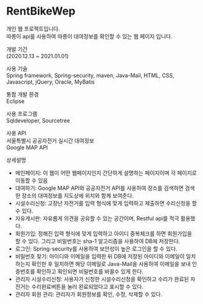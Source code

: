 # RentBikeWep

개인 웹 프로젝트입니다.<br>
따릉이 api를 사용하여 따릉이 대여정보를 확인할 수 있는 웹 페이지 입니다.

개발 기간<br>
(2020.12.13 ~ 2021.01.01)

사용 기술<br>
Spring framework, Spring-security, maven, Java-Mail, HTML, CSS, Javascript, jQuery, Oracle, MyBatis

통합 개발 환경<br>
Eclipse

사용 프로그램<br>
Sqldeveloper, Sourcetree

사용 API<br>
서울특별시 공공자전거 실시간 대여정보<br>
Google MAP API

상세설명
- 메인페이지: 이 웹이 어떤 웹페이지인지 간단하게 설명하는 페이지이며 각 페이지로 이동할 수 있음
- 대여하기: Google MAP API와 공공자전거 API를 사용하여 장소를 검색하면 검색한 장소의 대여정보를 지도상에 위치와 함께 보여준다.
- 시설수리신청: 고장난 자전거를 입력 형식에 맞게 입력하고 제출하면 수리신청을 할 수 있다.
- 자유게시판: 자유롭게 의견을 공유할 수 있는 공간이며, Restful api를 적극 활용했다. 
- 회원가입: 정해진 입력 형식에 맞게 입력하고 아이디 중복체크를 하면 회원가입을 할 수 있다. 그리고 비밀번호는 sha-1 알고리즘을 사용하여 DB에 저장한다.
- 로그인: Spring-security를 사용하여 보안성이 높은 로그인을 할 수 있다.
- 비밀번호 찾기: 아이디와 이메일을 입력한 뒤 DB에 저장된 아이디와 이메일이 일치하는지 확인한 후 일치하면 해당 이메일로 Java-Mail을 사용하여 이메일을 보내 인증번호를 확인하고 획인되면 비밀번호를 바꿀수 있게 한다.
- 관리자 시설수리신청: 사용자가 신청한 시설수리신청을 확인하고 수리가 완료된 자전거는 수리완료버튼을 눌러 완료되었다고 표시할 수 있다.
- 관리자 회원 관리: 관리자가 회원정보를 확인, 수정, 삭제할 수 있다.
